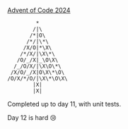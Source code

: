 [Advent of Code 2024](https://adventofcode.com)

```
         *
        /|\
       /*|O\
      /*/|\*\
     /X/O|*\X\
    /*/X/|\X\*\
   /O/_/X|_\O\X\  
  /_/O/X/|\X\O\*\
 /X/O/_/X|O\X\*\O\
/O/X/*/O/|\X\*\O\X\
        |X|  
        |X|
```

Completed up to day 11, with unit tests.

Day 12 is hard 😢
